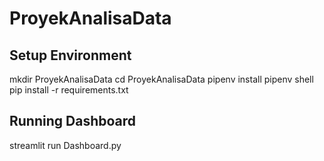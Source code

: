 # ProyekAnalisaData

## Setup Environment
mkdir ProyekAnalisaData
cd ProyekAnalisaData
pipenv install
pipenv shell
pip install -r requirements.txt

## Running Dashboard
streamlit run Dashboard.py
